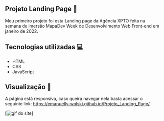 ## Projeto Landing Page 🚀
Meu primeiro projeto foi esta Landing page da Agência XPTO feita na semana de imersão  MapaDev Week de Desenvolvimento Web Front-end em janeiro de 2022. 

## Tecnologias utilizadas 💻
  - HTML
  - CSS
  - JavaScript
  
## Visualização 🌟
A página está responsiva, caso queira navegar nela basta acessar o seguinte link: https://emanuelly-wolski.github.io/Projeto_Landing_Page/

[<img src="./agencia-xpto.gif" alt="gif do site">]



